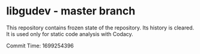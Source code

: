 # libgudev - master branch

This repository contains frozen state of the repository.
Its history is cleared. It is used only for static code
analysis with Codacy.

Commit Time: 1699254396